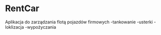 # RentCar
Aplikacja do zarządzania flotą pojazdów firmowych
-tankowanie
-usterki
-loklizacja
-wypożyczania
